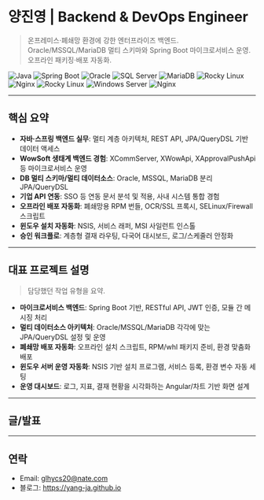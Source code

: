 # 양진영 | Backend & DevOps Engineer


> 온프레미스·폐쇄망 환경에 강한 엔터프라이즈 백엔드. Oracle/MSSQL/MariaDB 멀티 스키마와 Spring Boot 마이크로서비스 운영. 오프라인 패키징·배포 자동화.


<div align="left">


<!-- 기술 스택 배지: 필요 항목만 남겨 사용 -->
<img alt="Java" src="https://img.shields.io/badge/Java-17-007396?logo=java">
<img alt="Spring Boot" src="https://img.shields.io/badge/Spring%20Boot-3.x-6DB33F?logo=springboot&logoColor=white">
<img alt="Oracle" src="https://img.shields.io/badge/Oracle-DB-F80000?logo=oracle">
<img alt="SQL Server" src="https://img.shields.io/badge/SQL%20Server-DB-CC2927?logo=microsoftsqlserver&logoColor=white">
<img alt="MariaDB" src="https://img.shields.io/badge/MariaDB-DB-003545?logo=mariadb">
<img alt="Rocky Linux" src="https://img.shields.io/badge/Rocky%20Linux-9.x-10B981?logo=rockylinux&logoColor=white">
<img alt="Nginx" src="https://img.shields.io/badge/Nginx-1.24+-009639?logo=nginx&logoColor=white">
<img alt="Rocky Linux" src="https://img.shields.io/badge/Rocky%20Linux-9.x-10B981?logo=rockylinux&logoColor=white">
<img alt="Windows Server" src="https://img.shields.io/badge/Windows%20Server-2019+-0078D6?logo=windows&logoColor=white">
<img alt="Nginx" src="https://img.shields.io/badge/Nginx-1.24+-009639?logo=nginx&logoColor=white">
</div>


---


## 핵심 요약
- **자바·스프링 백엔드 실무**: 멀티 계층 아키텍처, REST API, JPA/QueryDSL 기반 데이터 액세스
- **WowSoft 생태계 백엔드 경험**: XCommServer, XWowApi, XApprovalPushApi 등 마이크로서비스 운영
- **DB 멀티 스키마/멀티 데이터소스**: Oracle, MSSQL, MariaDB 분리 JPA/QueryDSL
- **기업 API 연동**: SSO 등 연동 문서 분석 및 적용, 사내 시스템 통합 경험
- **오프라인 배포 자동화**: 폐쇄망용 RPM 번들, OCR/SSL 프록시, SELinux/Firewall 스크립트
- **윈도우 설치 자동화**: NSIS, 서비스 래퍼, MSI 사일런트 인스톨
- **승인 워크플로**: 계층형 결재 라우팅, 다국어 대시보드, 로그/스케줄러 안정화


---


## 대표 프로젝트 설명
> 담당했던 작업 유형을 요약.


- **마이크로서비스 백엔드**: Spring Boot 기반, RESTful API, JWT 인증, 모듈 간 메시징 처리
- **멀티 데이터소스 아키텍처**: Oracle/MSSQL/MariaDB 각각에 맞는 JPA/QueryDSL 설정 및 운영
- **폐쇄망 배포 자동화**: 오프라인 설치 스크립트, RPM/whl 패키지 준비, 환경 맞춤화 배포
- **윈도우 서버 운영 자동화**: NSIS 기반 설치 프로그램, 서비스 등록, 환경 변수 자동 세팅
- **운영 대시보드**: 로그, 지표, 결재 현황을 시각화하는 Angular/차트 기반 화면 설계


---


## 글/발표
<!-- - 폐쇄망에서의 **Python/RPM 오프라인 번들링** 노하우 → [Blog](https://USERNAME.github.io/#articles)
- **멀티 데이터소스 JPA/QueryDSL** 실전 패턴 → [Blog](https://USERNAME.github.io/#articles) -->


---


## 연락
- Email: glhycs20@nate.com
- 블로그: https://yang-ja.github.io


<!-- 선택: 깃허브 통계 위젯(3rd party). 불안정할 수 있으므로 필요 시 주석 해제 -->
<!--
![GitHub stats](https://github-readme-stats.vercel.app/api?username=USERNAME&show_icons=true)
-->
